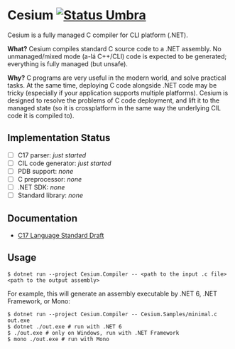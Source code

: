 Cesium [![Status Umbra][status-umbra]][andivionian-status-classifier]
======

Cesium is a fully managed C compiler for CLI platform (.NET).

**What?** Cesium compiles standard C source code to a .NET assembly. No unmanaged/mixed mode (a-lá C++/CLI) code is expected to be generated; everything is fully managed (but unsafe).

**Why?** C programs are very useful in the modern world, and solve practical tasks. At the same time, deploying C code alongside .NET code may be tricky (especially if your application supports multiple platforms). Cesium is designed to resolve the problems of C code deployment, and lift it to the managed state (so it is crossplatform in the same way the underlying CIL code it is compiled to).

Implementation Status
---------------------

- [ ] C17 parser: _just started_
- [ ] CIL code generator: _just started_
- [ ] PDB support: _none_
- [ ] C preprocessor: _none_
- [ ] .NET SDK: _none_
- [ ] Standard library: _none_

Documentation
-------------

- [C17 Language Standard Draft][c17-draft]

Usage
-----

```console
$ dotnet run --project Cesium.Compiler -- <path to the input .c file> <path to the output assembly>
```

For example, this will generate an assembly executable by .NET 6, .NET Framework, or Mono:

```console
$ dotnet run --project Cesium.Compiler -- Cesium.Samples/minimal.c out.exe
$ dotnet ./out.exe # run with .NET 6
$ ./out.exe # only on Windows, run with .NET Framework
$ mono ./out.exe # run with Mono
```

[andivionian-status-classifier]: https://github.com/ForNeVeR/andivionian-status-classifier#status-umbra-
[c17-draft]: http://www.open-std.org/jtc1/sc22/wg14/www/docs/n2310.pdf
[status-umbra]: https://img.shields.io/badge/status-umbra-red.svg
